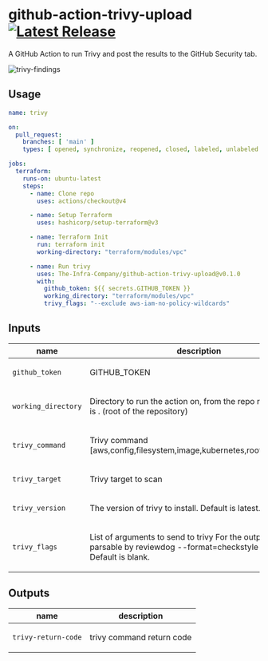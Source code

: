 # github-action-trivy-upload [![Latest Release](https://img.shields.io/github/release/The-Infra-Company/github-action-trivy-upload.svg)](https://github.com/The-Infra-Company/github-action-trivy-upload/releases/latest)

A GitHub Action to run Trivy and post the results to the GitHub Security tab.

![trivy-findings](https://github.com/user-attachments/assets/b6b13af0-1bf3-40b1-8558-858ce9ee5a39)


## Usage

```yaml
name: trivy

on:
  pull_request:
    branches: [ 'main' ]
    types: [ opened, synchronize, reopened, closed, labeled, unlabeled ]

jobs:
  terraform:
    runs-on: ubuntu-latest
    steps:
      - name: Clone repo
        uses: actions/checkout@v4

      - name: Setup Terraform
        uses: hashicorp/setup-terraform@v3

      - name: Terraform Init
        run: terraform init
        working-directory: "terraform/modules/vpc"

      - name: Run trivy
        uses: The-Infra-Company/github-action-trivy-upload@v0.1.0
        with:
          github_token: ${{ secrets.GITHUB_TOKEN }}
          working_directory: "terraform/modules/vpc"
          trivy_flags: "--exclude aws-iam-no-policy-wildcards"
```

<!-- action-docs-inputs source="action.yml" -->
## Inputs

| name | description | required | default |
| --- | --- | --- | --- |
| `github_token` | <p>GITHUB_TOKEN</p> | `true` | `${{ github.token }}` |
| `working_directory` | <p>Directory to run the action on, from the repo root. Default is . (root of the repository)</p> | `false` | `.` |
| `trivy_command` | <p>Trivy command [aws,config,filesystem,image,kubernetes,rootfs,sbom,vm]</p> | `true` | `""` |
| `trivy_target` | <p>Trivy target to scan</p> | `true` | `""` |
| `trivy_version` | <p>The version of trivy to install. Default is latest.</p> | `false` | `latest` |
| `trivy_flags` | <p>List of arguments to send to trivy For the output to be parsable by reviewdog --format=checkstyle is enforced Default is blank.</p> | `false` | `""` |
<!-- action-docs-inputs source="action.yml" -->

<!-- action-docs-outputs source="action.yml" -->
## Outputs

| name | description |
| --- | --- |
| `trivy-return-code` | <p>trivy command return code</p> |
<!-- action-docs-outputs source="action.yml" -->
